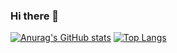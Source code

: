 ### Hi there 👋

<!--
**KingLudwig94/KingLudwig94** is a ✨ _special_ ✨ repository because its `README.md` (this file) appears on your GitHub profile.

Here are some ideas to get you started:

- 🔭 I’m currently working on ...
- 🌱 I’m currently learning ...
- 👯 I’m looking to collaborate on ...
- 🤔 I’m looking for help with ...
- 💬 Ask me about ...
- 📫 How to reach me: ...
- 😄 Pronouns: ...
- ⚡ Fun fact: ...
-->


[![Anurag's GitHub stats](https://github-readme-stats.vercel.app/api?username=KingLudwig94)](https://github.com/anuraghazra/github-readme-stats)
[![Top Langs](https://github-readme-stats.vercel.app/api/top-langs/?username=KingLudwig94&layout=compact)](https://github.com/anuraghazra/github-readme-stats)
